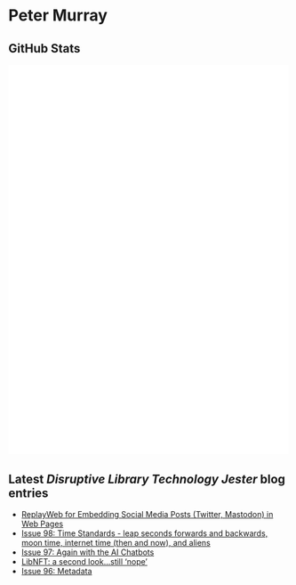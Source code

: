 # Peter Murray

## GitHub Stats
![Metrics](/github-metrics.svg)


## Latest _Disruptive Library Technology Jester_ blog entries
<!-- BLOG-POST-LIST:START -->
- [ReplayWeb for Embedding Social Media Posts &lpar;Twitter, Mastodon&rpar; in Web Pages](https://dltj.org/article/replayweb-for-social-media/)
- [Issue 98: Time Standards - leap seconds forwards and backwards, moon time, internet time &lpar;then and now&rpar;, and aliens](https://dltj.org/article/issue-98-time-standards/)
- [Issue 97: Again with the AI Chatbots](https://dltj.org/article/issue-97-large-language-models/)
- [LibNFT: a second look…still ‘nope’](https://dltj.org/article/libnft-2/)
- [Issue 96: Metadata](https://dltj.org/article/issue-96-metadata/)
<!-- BLOG-POST-LIST:END -->


[LinkedIn]: https://www.linkedin.com/in/datagazetteer "LinkedIn"
[Twitter]: https://twitter.com/DataG "Twitter"
[blog]: https://dltj.org/ "Blog"
